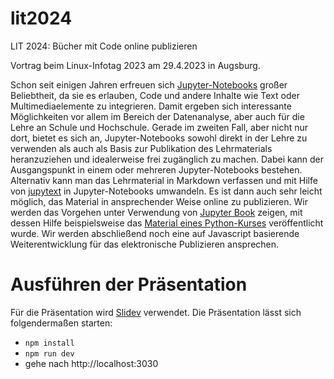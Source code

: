 # lit2024
LIT 2024: Bücher mit Code online publizieren

Vortrag beim Linux-Infotag 2023 am 29.4.2023 in Augsburg.

Schon seit einigen Jahren erfreuen sich [Jupyter-Notebooks](https://jupyter.org) großer Beliebtheit, da sie es erlauben, Code und andere Inhalte wie Text oder Multimediaelemente zu integrieren. Damit ergeben sich interessante Möglichkeiten vor allem im Bereich der Datenanalyse, aber auch für die Lehre an Schule und Hochschule. Gerade im zweiten Fall, aber nicht nur dort, bietet es sich an, Jupyter-Notebooks sowohl direkt in der Lehre zu verwenden als auch als Basis zur Publikation des Lehrmaterials heranzuziehen und idealerweise frei zugänglich zu machen. Dabei kann der Ausgangspunkt in einem oder mehreren Jupyter-Notebooks bestehen. Alternativ kann man das Lehrmaterial in Markdown verfassen und mit Hilfe von [jupytext](https://jupytext.readthedocs.io/en/latest/index.html) in Jupyter-Notebooks umwandeln. Es ist dann auch sehr leicht möglich, das Material in ansprechender Weise online zu publizieren. Wir werden das Vorgehen unter Verwendung von [Jupyter Book](https://jupyterbook.org) zeigen, mit dessen Hilfe beispielsweise das [Material eines Python-Kurses](https://gertingold.github.io/epriprog) veröffentlicht wurde. Wir werden abschließend noch eine auf Javascript basierende Weiterentwicklung für das elektronische Publizieren ansprechen.

# Ausführen der Präsentation

Für die Präsentation wird [Slidev](https://sli.dev/) verwendet. Die Präsentation lässt sich folgendermaßen starten:

- `npm install`
- `npm run dev`
- gehe nach http://localhost:3030
